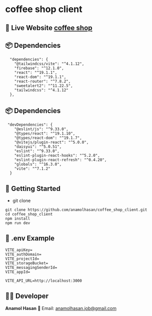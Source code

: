 # coffee shop client

## 🔗 Live Website   [coffee shop](https://coffee-shop-40926.web.app) 



## 📦 Dependencies 
```
  "dependencies": {
    "@tailwindcss/vite": "^4.1.12",
    "firebase": "^12.1.0",
    "react": "^19.1.1",
    "react-dom": "^19.1.1",
    "react-router": "^7.8.2",
    "sweetalert2": "^11.22.5",
    "tailwindcss": "^4.1.12"
  },
```

## 📦 Dependencies 
```
 "devDependencies": {
    "@eslint/js": "^9.33.0",
    "@types/react": "^19.1.10",
    "@types/react-dom": "^19.1.7",
    "@vitejs/plugin-react": "^5.0.0",
    "daisyui": "^5.0.51",
    "eslint": "^9.33.0",
    "eslint-plugin-react-hooks": "^5.2.0",
    "eslint-plugin-react-refresh": "^0.4.20",
    "globals": "^16.3.0",
    "vite": "^7.1.2"
  }
```

## 🧪 Getting Started
* git clone
```
git clone https://github.com/anamolhasan/coffee_shop_client.git
cd coffee_shop_client
npm install
npm run dev
```

## 🔐 .env Example
```
VITE_apiKey=
VITE_authDomain=
VITE_projectId=
VITE_storageBucket=
VITE_messagingSenderId=
VITE_appId=

VITE_API_URL=http://localhost:3000
```

## 👨‍💻 Developer
**Anamol Hasan**
📧 Email: [anamolhasan.job@gmail.com](mailto:anamolhasan.job@gmail.com)
